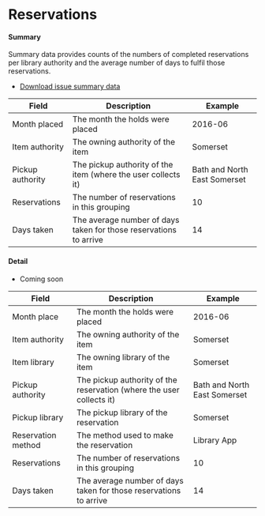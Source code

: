 Reservations
============

#### Summary

Summary data provides counts of the numbers of completed reservations per library authority and the average number of days to fulfil those reservations.

- [Download issue summary data](https://github.com/LibrariesWest/opendata/blob/master/usage/reservations_summary.csv)

| Field | Description | Example |
| ----- | ----------- | ------- |
| Month placed | The month the holds were placed | 2016-06 |
| Item authority | The owning authority of the item | Somerset |
| Pickup authority | The pickup authority of the item (where the user collects it) | Bath and North East Somerset |
| Reservations | The number of reservations in this grouping | 10 |
| Days taken | The average number of days taken for those reservations to arrive | 14 |

#### Detail

- Coming soon

| Field | Description | Example |
| ----- | ----------- | ------- |
| Month place | The month the holds were placed | 2016-06 |
| Item authority | The owning authority of the item | Somerset |
| Item library | The owning library of the item | Somerset |
| Pickup authority | The pickup authority of the reservation (where the user collects it) | Bath and North East Somerset |
| Pickup library | The pickup library of the reservation | Somerset |
| Reservation method | The method used to make the reservation | Library App |
| Reservations | The number of reservations in this grouping | 10 |
| Days taken | The average number of days taken for those reservations to arrive | 14 |
